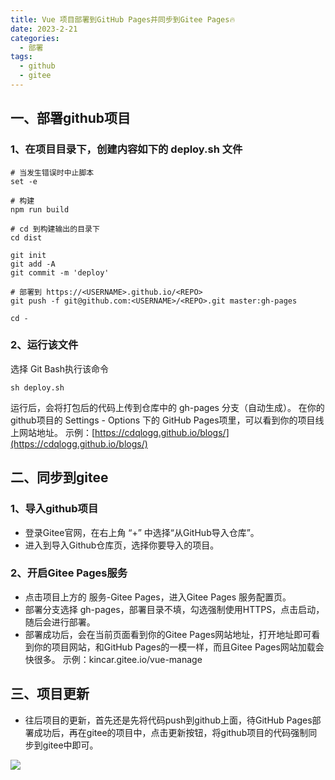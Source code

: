 ```yaml
---
title: Vue 项目部署到GitHub Pages并同步到Gitee Pages🔥
date: 2023-2-21
categories:
  - 部署
tags:
  - github
  - gitee
---
```


## 一、部署github项目
### 1、在项目目录下，创建内容如下的 deploy.sh 文件
>
    # 当发生错误时中止脚本
    set -e

    # 构建
    npm run build

    # cd 到构建输出的目录下 
    cd dist

    git init
    git add -A
    git commit -m 'deploy'

    # 部署到 https://<USERNAME>.github.io/<REPO>
    git push -f git@github.com:<USERNAME>/<REPO>.git master:gh-pages

    cd -
>

### 2、运行该文件
选择 Git Bash执行该命令
>
    sh deploy.sh
>

运行后，会将打包后的代码上传到仓库中的 gh-pages 分支（自动生成）。
在你的github项目的 Settings - Options 下的 GitHub Pages项里，可以看到你的项目线上网站地址。
示例：[https://cdqlogg.github.io/blogs/](https://cdqlogg.github.io/blogs/)

## 二、同步到gitee
### 1、导入github项目

- 登录Gitee官网，在右上角 “+” 中选择“从GitHub导入仓库”。
- 进入到导入Github仓库页，选择你要导入的项目。

### 2、开启Gitee Pages服务
- 点击项目上方的 服务-Gitee Pages，进入Gitee Pages 服务配置页。
- 部署分支选择 gh-pages，部署目录不填，勾选强制使用HTTPS，点击启动，随后会进行部署。
- 部署成功后，会在当前页面看到你的Gitee Pages网站地址，打开地址即可看到你的项目网站，和GitHub Pages的一模一样，而且Gitee Pages网站加载会快很多。 示例：kincar.gitee.io/vue-manage

## 三、项目更新
- 往后项目的更新，首先还是先将代码push到github上面，待GitHub Pages部署成功后，再在gitee的项目中，点击更新按钮，将github项目的代码强制同步到gitee中即可。  

![](http://file.cqcdq.top/Ra4nBipCifJ0mtGbs3K4r9xNyWPGCjSf/update.png)
